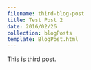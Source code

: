 ```yaml
---
filename: third-blog-post
title: Test Post 2
date: 2016/02/26
collection: blogPosts
template: BlogPost.html
---
```


This is third post.

